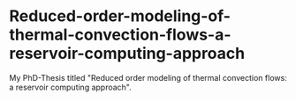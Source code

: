 # Reduced-order-modeling-of-thermal-convection-flows-a-reservoir-computing-approach
My PhD-Thesis titled "Reduced order modeling of thermal convection flows: a reservoir computing approach". 
